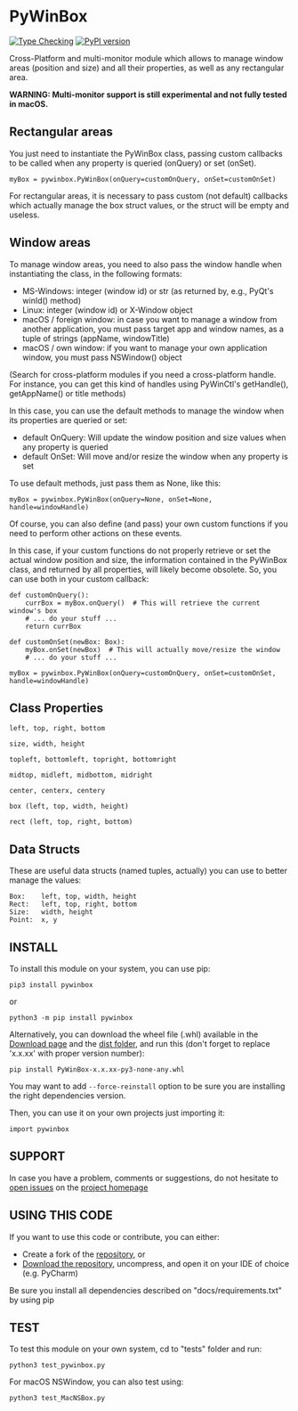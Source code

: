 # PyWinBox

[![Type Checking](https://github.com/Kalmat/PyWinBox/actions/workflows/type-checking.yml/badge.svg)](https://github.com/Kalmat/PyWinBox/actions/workflows/type-checking.yml)
[![PyPI version](https://badge.fury.io/py/PyWinBox.svg)](https://badge.fury.io/py/PyWinBox)


Cross-Platform and multi-monitor module which allows to manage window areas (position and
size) and all their properties, as well as any rectangular area.

**WARNING: Multi-monitor support is still experimental and not fully tested in macOS.**

## Rectangular areas

You just need to instantiate the PyWinBox class, passing custom callbacks to be called when any property is 
queried (onQuery) or set (onSet).

    myBox = pywinbox.PyWinBox(onQuery=customOnQuery, onSet=customOnSet)

For rectangular areas, it is necessary to pass custom (not default) callbacks which actually manage the box struct values, 
or the struct will be empty and useless.

## Window areas

To manage window areas, you need to also pass the window handle when instantiating the class, in the following formats:

- MS-Windows: integer (window id) or str (as returned by, e.g., PyQt's winId() method)
- Linux: integer (window id) or X-Window object
- macOS / foreign window: in case you want to manage a window from another application, you must pass target app and window names, as a tuple of strings (appName, windowTitle)
- macOS / own window: if you want to manage your own application window, you must pass NSWindow() object

(Search for cross-platform modules if you need a cross-platform handle. For instance, you can get this kind of handles
using PyWinCtl's getHandle(), getAppName() or title methods)

In this case, you can use the default methods to manage the window when its properties are queried or set: 

- default OnQuery: Will update the window position and size values when any property is queried
- default OnSet: Will move and/or resize the window when any property is set

To use default methods, just pass them as None, like this: 

    myBox = pywinbox.PyWinBox(onQuery=None, onSet=None, handle=windowHandle)

Of course, you can also define (and pass) your own custom functions if you need to perform other actions on these events.

In this case, if your custom functions do not properly retrieve or set the actual window position and size, the 
information contained in the PyWinBox class, and returned by all properties, will likely become obsolete. So, you can
use both in your custom callback:

    def customOnQuery():
        currBox = myBox.onQuery()  # This will retrieve the current window's box
        # ... do your stuff ...
        return currBox

    def customOnSet(newBox: Box):
        myBox.onSet(newBox)  # This will actually move/resize the window
        # ... do your stuff ...

    myBox = pywinbox.PyWinBox(onQuery=customOnQuery, onSet=customOnSet, handle=windowHandle)


## Class Properties

    left, top, right, bottom

    size, width, height

    topleft, bottomleft, topright, bottomright

    midtop, midleft, midbottom, midright

    center, centerx, centery

    box (left, top, width, height)

    rect (left, top, right, bottom)


## Data Structs

These are useful data structs (named tuples, actually) you can use to better manage the values:

    Box:    left, top, width, height
    Rect:   left, top, right, bottom
    Size:   width, height
    Point:  x, y


## INSTALL <a name="install"></a>

To install this module on your system, you can use pip: 

    pip3 install pywinbox

or

    python3 -m pip install pywinbox

Alternatively, you can download the wheel file (.whl) available in the [Download page](https://pypi.org/project/PyWinBox/#files) and the [dist folder](https://github.com/Kalmat/PyWinBox/tree/master/dist), and run this (don't forget to replace 'x.x.xx' with proper version number):

    pip install PyWinBox-x.x.xx-py3-none-any.whl

You may want to add `--force-reinstall` option to be sure you are installing the right dependencies version.

Then, you can use it on your own projects just importing it:

    import pywinbox

## SUPPORT <a name="support"></a>

In case you have a problem, comments or suggestions, do not hesitate to [open issues](https://github.com/Kalmat/PyWinBox/issues) on the [project homepage](https://github.com/Kalmat/PyWinBox)

## USING THIS CODE <a name="using"></a>

If you want to use this code or contribute, you can either:

* Create a fork of the [repository](https://github.com/Kalmat/PyWinBox), or 
* [Download the repository](https://github.com/Kalmat/PyWinBox/archive/refs/heads/master.zip), uncompress, and open it on your IDE of choice (e.g. PyCharm)

Be sure you install all dependencies described on "docs/requirements.txt" by using pip

## TEST <a name="test"></a>

To test this module on your own system, cd to "tests" folder and run:

    python3 test_pywinbox.py

For macOS NSWindow, you can also test using:

    python3 test_MacNSBox.py
